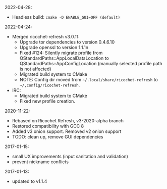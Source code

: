 2022-04-28:
 * Headless build:
   `cmake -D ENABLE_GUI=OFF (default)`

2022-04-24:
 * Merged ricochet-refresh v3.0.11:
   - Upgrade tor dependencies to version 0.4.6.10
   - Upgrade openssl to version 1.1.1n
   - Fixed #124: Silently migrate profile from
     QStandardPaths::AppLocalDataLocation to QStandardPaths::AppConfigLocation
     (manually selected profile path is not affected)
   - Migrated build system to CMake
   * NOTE: Config dir moved from `~/.local/share/ricochet-refresh` to
     `~/,config/ricochet-refresh`.
 * IRC:
   - Migrated build system to CMake
   - Fixed new profile creation.

2020-11-22:
 * Rebased on Ricochet Refresh, v3-2020-alpha branch
 * Restored compatibility with GCC 8
 * Added v3 onion support. Removed v2 onion support
 * TODO: clean up, remove GUI dependencies

2017-01-15:
 * small UX improvements (input sanitation and validation)
 * prevent nickname conflicts

2017-01-13:
 * updated to v1.1.4

